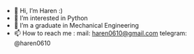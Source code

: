 - 👋 Hi, I’m Haren :)
- 👀 I’m interested in Python
- 🌱 I’m a graduate in Mechanical Engineering
- 📫 How to reach me : 
 mail: haren0610@gmail.com
 telegram: @haren0610

<!---
haren0610/haren0610 is a ✨ special ✨ repository because its `README.md` (this file) appears on your GitHub profile.
You can click the Preview link to take a look at your changes.
--->
